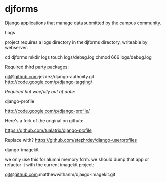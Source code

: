 djforms
===============

Django applications that manage data submitted by the campus community.

Logs

project requires a logs directory in the djforms directory, writeable by webserver.

cd djforms
mkdir logs
touch logs/debug.log
chmod 666 logs/debug.log

Required third party packages:

git@github.com:jezdez/django-authority.git
http://code.google.com/p/django-tagging/

_Required but woefully out of date:_

django-profile

http://code.google.com/p/django-profile/

Here's a fork of the original on github:

https://github.com/tualatrix/django-profile

Replace with?
https://github.com/stephrdev/django-userprofiles

django-imagekit

we only use this for alumni memory form. we should dump that app
or refactor it with the current imagekit project:

git@github.com:matthewwithanm/django-imagekit.git

